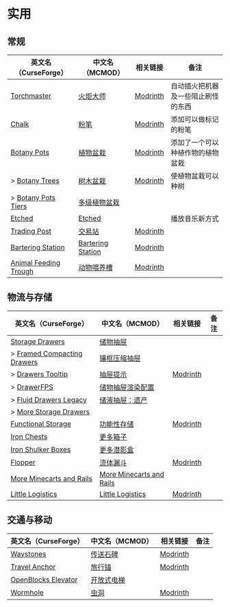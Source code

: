 # 实用

## 常规

| 英文名（CurseForge）                                                                        | 中文名（MCMOD）                                           | 相关链接                                                   | 备注                               |
| ------------------------------------------------------------------------------------------- | --------------------------------------------------------- | ---------------------------------------------------------- | ---------------------------------- |
| [Torchmaster](https://www.curseforge.com/minecraft/mc-mods/torchmaster)                     | [火炬大师](https://www.mcmod.cn/class/779.html)           | [Modrinth](https://modrinth.com/mod/torchmaster)           | 自动插火把机器及一些阻止刷怪的东西 |
| [Chalk](https://www.curseforge.com/minecraft/mc-mods/chalk)                                 | [粉笔](https://www.mcmod.cn/class/4996.html)              | [Modrinth](https://modrinth.com/mod/chalk-mod)             | 添加可以做标记的粉笔               |
| [Botany Pots](https://www.curseforge.com/minecraft/mc-mods/botany-pots)                     | [植物盆栽](https://www.mcmod.cn/class/3499.html)          | [Modrinth](https://modrinth.com/mod/botany-pots)           | 添加了一个可以种植作物的植物盆栽   |
| > [Botany Trees](https://www.curseforge.com/minecraft/mc-mods/botany-trees)                 | [树木盆栽](https://www.mcmod.cn/class/3491.html)          | [Modrinth](https://modrinth.com/mod/botany-trees)          | 使植物盆栽可以种树                 |
| > [Botany Pots Tiers](https://www.curseforge.com/minecraft/mc-mods/botany-pots-tiers)       | [多级植物盆栽](https://www.mcmod.cn/class/4708.html)      |                                                            |                                    |
| [Etched](https://www.curseforge.com/minecraft/mc-mods/etched)                               | [Etched](https://www.mcmod.cn/class/5735.html)            |                                                            | 播放音乐新方式                     |
| [Trading Post](https://www.curseforge.com/minecraft/mc-mods/trading-post)                   | [交易站](https://www.mcmod.cn/class/5589.html)            | [Modrinth](https://modrinth.com/mod/trading-post)          |                                    |
| [Bartering Station](https://www.curseforge.com/minecraft/mc-mods/bartering-station)         | [Bartering Station](https://www.mcmod.cn/class/8078.html) | [Modrinth](https://modrinth.com/mod/bartering-station)     |                                    |
| [Animal Feeding Trough](https://www.curseforge.com/minecraft/mc-mods/animal-feeding-trough) | [动物喂养槽](https://www.mcmod.cn/class/3608.html)        | [Modrinth](https://modrinth.com/mod/animal_feeding_trough) |                                    |

## 物流与存储

| 英文名（CurseForge）                                                                                  | 中文名（MCMOD）                                                  | 相关链接                                                | 备注 |
| ----------------------------------------------------------------------------------------------------- | ---------------------------------------------------------------- | ------------------------------------------------------- | ---- |
| [Storage Drawers](https://www.curseforge.com/minecraft/mc-mods/storage-drawers)                       | [储物抽屉](https://www.mcmod.cn/class/408.html)                  |                                                         |      |
| > [Framed Compacting Drawers](https://www.curseforge.com/minecraft/mc-mods/framed-compacting-drawers) | [镶框压缩抽屉](https://www.mcmod.cn/class/3096.html)             |                                                         |      |
| > [Drawers Tooltip](https://www.curseforge.com/minecraft/mc-mods/drawers-tooltip)                     | [抽屉提示](https://www.mcmod.cn/class/3669.html)                 | [Modrinth](https://modrinth.com/mod/drawers-tooltip)    |      |
| > [DrawerFPS](https://www.curseforge.com/minecraft/mc-mods/drawerfps)                                 | [储物抽屉渲染配置](https://www.mcmod.cn/class/3893.html)         |                                                         |      |
| > [Fluid Drawers Legacy](https://www.curseforge.com/minecraft/mc-mods/fluid-drawers-legacy)           | [储液抽屉：遗产](https://www.mcmod.cn/class/6047.html)           |                                                         |      |
| > [More Storage Drawers](https://www.curseforge.com/minecraft/mc-mods/more-storage-drawers)           |                                                                  |                                                         |      |
| [Functional Storage](https://www.curseforge.com/minecraft/mc-mods/functional-storage)                 | [功能性存储](https://www.mcmod.cn/class/5350.html)               | [Modrinth](https://modrinth.com/mod/functional-storage) |      |
| [Iron Chests](https://www.curseforge.com/minecraft/mc-mods/iron-chests)                               | [更多箱子](https://www.mcmod.cn/class/20.html)                   |                                                         |      |
| [Iron Shulker Boxes](https://www.curseforge.com/minecraft/mc-mods/iron-shulker-boxes)                 | [更多潜影盒](https://www.mcmod.cn/class/1974.html)               |                                                         |      |
| [Flopper](https://www.curseforge.com/minecraft/mc-mods/flopper)                                       | [流体漏斗](https://www.mcmod.cn/class/2096.html)                 | [Modrinth](https://modrinth.com/mod/flopper)            |      |
| [More Minecarts and Rails](https://www.curseforge.com/minecraft/mc-mods/more-minecarts)               | [More Minecarts and Rails](https://www.mcmod.cn/class/5645.html) |                                                         |      |
| [Little Logistics](https://www.curseforge.com/minecraft/mc-mods/little-logistics)                     | [Little Logistics](https://www.mcmod.cn/class/6265.html)         | [Modrinth](https://modrinth.com/mod/little-logistics)   |      |

## 交通与移动

| 英文名（CurseForge）                                                                    | 中文名（MCMOD）                                    | 相关链接                                            | 备注 |
| --------------------------------------------------------------------------------------- | -------------------------------------------------- | --------------------------------------------------- | ---- |
| [Waystones](https://www.curseforge.com/minecraft/mc-mods/waystones)                     | [传送石碑](https://www.mcmod.cn/class/1339.html)   | [Modrinth](https://modrinth.com/mod/waystones)      |      |
| [Travel Anchor](https://www.curseforge.com/minecraft/mc-mods/travel-anchors)            | [旅行锚](https://www.mcmod.cn/class/3128.html)     | [Modrinth](https://modrinth.com/mod/travel-anchors) |      |
| [OpenBlocks Elevator](https://www.curseforge.com/minecraft/mc-mods/openblocks-elevator) | [开放式电梯](https://www.mcmod.cn/class/3345.html) |                                                     |      |
| [Wormhole](https://www.curseforge.com/minecraft/mc-mods/wormhole-portals)               | [虫洞](https://www.mcmod.cn/class/8702.html)       | [Modrinth](https://modrinth.com/mod/wormhole)       |      |
